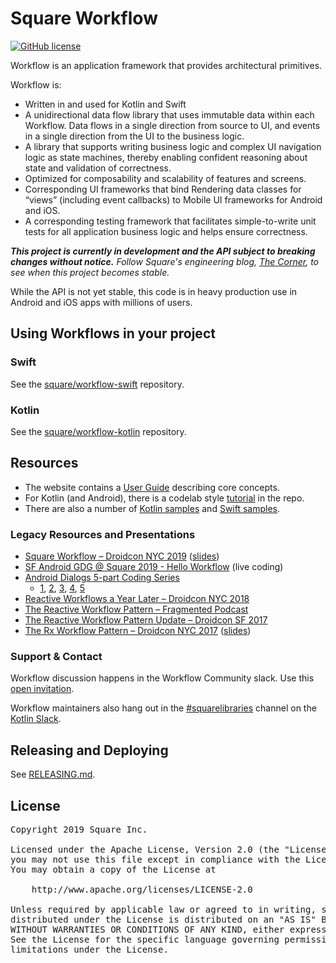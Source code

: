 # Square Workflow

[![GitHub license](https://img.shields.io/badge/license-Apache%20License%202.0-blue.svg?style=flat)](https://www.apache.org/licenses/LICENSE-2.0)

Workflow is an application framework that provides architectural primitives.

Workflow is:

* Written in and used for Kotlin and Swift
* A unidirectional data flow library that uses immutable data within each Workflow.
  Data flows in a single direction from source to UI, and events in a single direction
  from the UI to the business logic.
* A library that supports writing business logic and complex UI navigation logic as
  state machines, thereby enabling confident reasoning about state and validation of
  correctness.
* Optimized for composability and scalability of features and screens.
* Corresponding UI frameworks that bind Rendering data classes for “views”
  (including event callbacks) to Mobile UI frameworks for Android and iOS.
* A corresponding testing framework that facilitates simple-to-write unit
  tests for all application business logic and helps ensure correctness.

_**This project is currently in development and the API subject to breaking changes without notice.**
Follow Square's engineering blog, [The Corner](https://developer.squareup.com/blog/), to see when
this project becomes stable._

While the API is not yet stable, this code is in heavy production use in Android and iOS
apps with millions of users.

## Using Workflows in your project

### Swift

See the [square/workflow-swift](https://github.com/square/workflow-swift) repository.

### Kotlin

See the [square/workflow-kotlin](https://github.com/square/workflow-kotlin) repository.

## Resources

* The website contains a [User Guide](https://square.github.io/workflow/userguide/concepts/)
  describing core concepts.
* For Kotlin (and Android), there is a codelab style
  [tutorial](https://github.com/square/workflow-kotlin/tree/main/samples/tutorial) in the repo.
* There are also a number of
  [Kotlin samples](https://github.com/square/workflow-kotlin/tree/main/samples)
  and [Swift samples](https://github.com/square/workflow-swift/tree/main/Samples).

### Legacy Resources and Presentations

* [Square Workflow – Droidcon NYC 2019](https://www.droidcon.com/media-detail?video=362741019) ([slides](https://docs.google.com/presentation/d/19-DkVCn-XawssyHQ_cboIX_s-Lf6rNg-ryAehA9xBVs))
* [SF Android GDG @ Square 2019 - Hello Workflow](https://www.youtube.com/watch?v=8PlYtfsgDKs)
  (live coding)
* [Android Dialogs 5-part Coding Series](https://twitter.com/chiuki/status/1100810374410956800)
  * [1](https://www.youtube.com/watch?v=JJ4-8AR5HhA),
    [2](https://www.youtube.com/watch?v=XB6frWBGvp0),
    [3](https://www.youtube.com/watch?v=NdFJMkT-t3c),
    [4](https://www.youtube.com/watch?v=aRxmyO6fwSs),
    [5](https://www.youtube.com/watch?v=aKaZa-1KN2M)
* [Reactive Workflows a Year Later – Droidcon NYC 2018](https://www.youtube.com/watch?v=cw9ZF9-ilac)
* [The Reactive Workflow Pattern – Fragmented Podcast](https://www.youtube.com/watch?v=mUBXgYnT7w0)
* [The Reactive Workflow Pattern Update – Droidcon SF 2017](https://www.youtube.com/watch?v=mvBVkU2mCF4)
* [The Rx Workflow Pattern – Droidcon NYC 2017](https://www.youtube.com/watch?v=KjoMnsc2lPo)
  ([slides](https://speakerdeck.com/rjrjr/reactive-workflows))

### Support & Contact

Workflow discussion happens in the Workflow Community slack. Use this [open invitation](https://join.slack.com/t/workflow-community/shared_invite/zt-a2wc0ddx-4bvc1royeZ7yjGqEkW1CsQ).

Workflow maintainers also hang out in the [#squarelibraries](https://kotlinlang.slack.com/messages/C5HT9AL7Q)
channel on the [Kotlin Slack](https://surveys.jetbrains.com/s3/kotlin-slack-sign-up?_ga=2.93235285.916482233.1570572671-654176432.1527183673).

## Releasing and Deploying

See [RELEASING.md](RELEASING.md).

## License

<pre>
Copyright 2019 Square Inc.

Licensed under the Apache License, Version 2.0 (the "License");
you may not use this file except in compliance with the License.
You may obtain a copy of the License at

    http://www.apache.org/licenses/LICENSE-2.0

Unless required by applicable law or agreed to in writing, software
distributed under the License is distributed on an "AS IS" BASIS,
WITHOUT WARRANTIES OR CONDITIONS OF ANY KIND, either express or implied.
See the License for the specific language governing permissions and
limitations under the License.
</pre>
